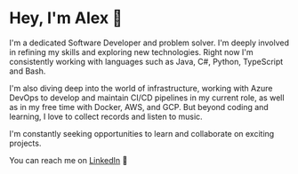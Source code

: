 # Hey, I'm Alex 👋 
I'm a dedicated Software Developer and problem solver. I'm deeply involved in refining my skills and exploring new technologies. Right now I'm consistently working with languages such as Java, C#, Python, TypeScript and Bash.

I'm also diving deep into the world of infrastructure, working with Azure DevOps to develop and maintain CI/CD pipelines in my current role, as well as in my free time with Docker, AWS, and GCP. But beyond coding and learning, I love to collect records and listen to music. 

I'm constantly seeking opportunities to learn and collaborate on exciting projects. 

You can reach me on [LinkedIn](https://www.linkedin.com/in/alex-taveras-crespo) 💬 

<!--
**ataverascrespo/ataverascrespo** is a ✨ _special_ ✨ repository because its `README.md` (this file) appears on your GitHub profile.

Here are some ideas to get you started:

- 🔭 I’m currently working on ...
- 🌱 I’m currently learning ...
- 👯 I’m looking to collaborate on ...
- 🤔 I’m looking for help with ...
- 💬 Ask me about ...
- 📫 How to reach me: ...
- 😄 Pronouns: ...
- ⚡ Fun fact: ...
-->

